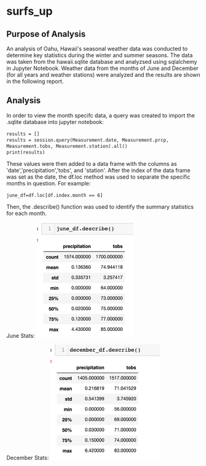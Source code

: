 # surfs_up

## Purpose of Analysis
  
  An analysis of Oahu, Hawaii's seasonal weather data was conducted to determine key statistics during the winter and summer seasons. The data was taken from the hawaii.sqlite database and analyzsed using sqlalchemy in Jupyter Notebook. Weather data from the months of June and December (for all years and weather stations) were analyzed and the results are shown in the following report. 

## Analysis

  In order to view the month specifc data, a query was created to import the .sqlite database into jupyter notebook:
```
results = []
results = session.query(Measurement.date, Measurement.prcp, Measurement.tobs, Measurement.station).all()
print(results)
```
These values were then added to a data frame with the columns as 'date','precipitation','tobs', and 'station'. After the index of the data frame was set as the date, the df.loc method was used to separate the specific months in question. For example:
```
june_df=df.loc[df.index.month == 6]
```

  Then, the .describe() function was used to identify the summary statistics for each month.
  
  June Stats:
  ![June](https://github.com/oshadiw/surfs_up/blob/master/june_data.png)
  
  December Stats:
  ![Dec](https://github.com/oshadiw/surfs_up/blob/master/december_data.png)
